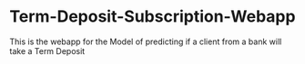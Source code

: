 # Term-Deposit-Subscription-Webapp
This is the webapp for the Model of predicting if a client from a bank will take a Term Deposit 
